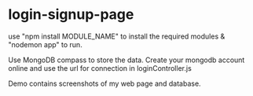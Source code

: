 # login-signup-page

use "npm install MODULE_NAME" to install the required modules & "nodemon app" to run.

Use MongoDB compass to store the data. Create your mongodb account online and use the url for connection in loginController.js

Demo contains screenshots of my web page and database.
